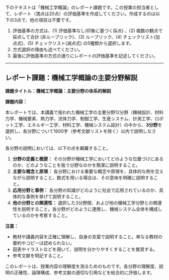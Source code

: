 下のテキストは「機械工学概論」のレポート課題です。この授業の担当者として、レポート（満点は20点）の評価基準を作成してください。作成するのは以下の3点で、他の項目は不要です。

1. 評価基準の方式は、(1) 評価基準なし(印象に基づく採点) 、(2) 複数の観点で採点して合計  (非ルーブリック)、(3) ルーブリック、(4) チェックリスト(加点式)、(5) チェックリスト(減点式) の5種類から選択します。
2. 方式選択の理由も述べてください。
3. 最後に評価基準の方式の通りにレポートの評価基準を記述してください。

---------------------------------------
## レポート課題：機械工学概論の主要分野解説

**課題タイトル：機械工学概論：主要分野の体系的解説**

**課題内容：**

本レポートでは、本講義で扱われた機械工学の主要分野12分野（機械設計、材料力学、機械要素、熱力学、流体力学、制御工学、生産システム、計測工学、ロボット工学、エネルギー工学、材料工学、機械システム設計）の中から、**3分野**を選択し、各分野について1600字（参考文献リストを除く）以内で説明しなさい。

各分野の説明においては、以下の点を網羅すること。

1. **分野の定義と概要：** その分野が機械工学においてどのような位置づけにあるのか、どのようなことを扱う分野なのかを簡潔に説明すること。
2. **主要な概念と原理：** 各分野における重要な概念や原理を、具体的な例を交えながら説明すること。数式を用いる場合は、その意味を明確に説明すること。
3. **応用分野と事例：** 各分野の知識がどのように社会で応用されているのか、具体的な事例を挙げて説明すること。
4. **他の分野との関連性：** 選択した3分野間、および他の機械工学分野との関連性を説明すること。各分野がどのように連携し、機械システム全体を構成しているのかを考察すること。


**注意：**

* 教材や講義内容を正確に理解し、自身の言葉で説明すること。単なる教材の要約やコピーは認められない。
* 図表やイラストなどを用いて、説明を分かりやすくすることを推奨する。
* 参考文献を明記すること。


このレポートは、授業内容の理解度を測るためのものです。各分野の理解度、説明の正確性、論理構成、参考文献の適切な引用などを総合的に評価します。
